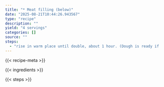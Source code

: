 ```yaml
---
title: "* Meat filling (below)"
date: "2025-08-21T10:44:26.943567"
type: "recipe"
description: ""
yield: "4 servings"
categories: []
source: ""
steps:
  - "rise in warm place until double, about 1 hour. (Dough is ready if indentation remains when touched.) Punch down dough; divide into 6 equal parts. Shape into balls. Let rise 30 minutes. Sprinkle 3 ungreased cookie sheets with cornmeal. Roll each ball into circle"
---
```


{{< recipe-meta >}}

{{< ingredients >}}

{{< steps >}}
